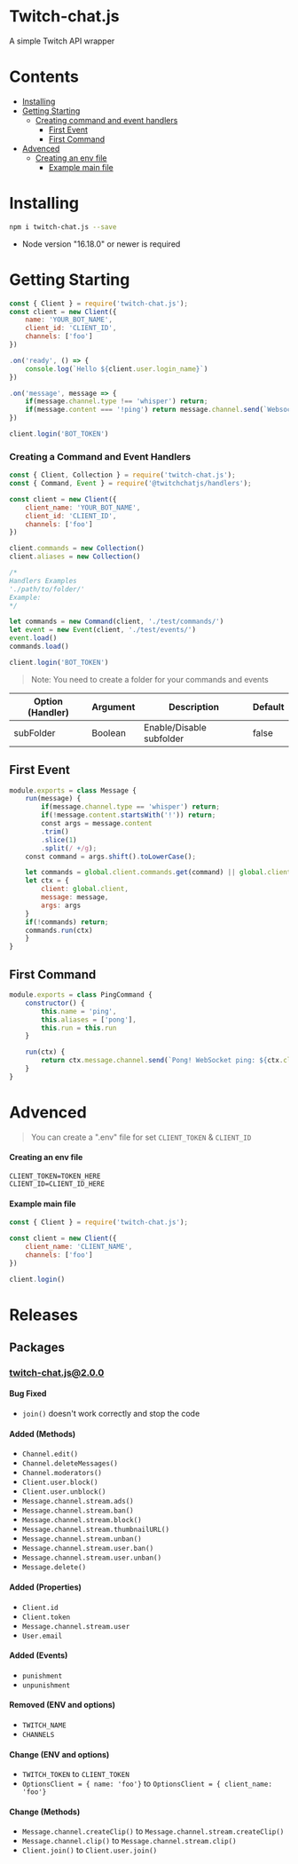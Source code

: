 # Twitch-chat.js
A simple Twitch API wrapper

# Contents

- [Installing](#installing)
- [Getting Starting](#getting-starting)
  - [Creating command and event handlers](#creating-a-command-and-event-handlers)
    - [First Event](#first-event)
    - [First Command](#first-command)
- [Advenced](#advenced)
  - [Creating an env file](#creating-an-env-file)
    - [Example main file](#example-main-file)
  

# Installing
```bash
npm i twitch-chat.js --save
```
- Node version "16.18.0" or newer is required

# Getting Starting
```js
const { Client } = require('twitch-chat.js');
const client = new Client({
	name: 'YOUR_BOT_NAME',
	client_id: 'CLIENT_ID',
	channels: ['foo']
})

.on('ready', () => {
	console.log(`Hello ${client.user.login_name}`)
})

.on('message', message => {
	if(message.channel.type !== 'whisper') return;
	if(message.content === '!ping') return message.channel.send(`Websocket: ${client.ping}ms`)
})

client.login('BOT_TOKEN')
```

### Creating a Command and Event Handlers
```js
const { Client, Collection } = require('twitch-chat.js');
const { Command, Event } = require('@twitchchatjs/handlers');

const client = new Client({
	client_name: 'YOUR_BOT_NAME',
	client_id: 'CLIENT_ID',
	channels: ['foo']
})

client.commands = new Collection()
client.aliases = new Collection()

/* 
Handlers Examples
'./path/to/folder/'
Example:
*/

let commands = new Command(client, './test/commands/')
let event = new Event(client, './test/events/')
event.load()
commands.load()

client.login('BOT_TOKEN')
```
> Note: You need to create a folder for your commands and events

|   Option (Handler)  |   Argument   |    Description           |   Default   |
| ------------------- | ------------ | ------------------------ | ----------- |
| subFolder           |    Boolean   | Enable/Disable subfolder | false       |


## First Event
```js
module.exports = class Message {
	run(message) {
		if(message.channel.type == 'whisper') return;
		if(!message.content.startsWith('!')) return;
		const args = message.content
		.trim()
		.slice(1)
		.split(/ +/g);
	const command = args.shift().toLowerCase();    

	let commands = global.client.commands.get(command) || global.client.aliases.get(command)
	let ctx = {
		client: global.client,
		message: message,
		args: args
	}
	if(!commands) return;
	commands.run(ctx)
	}
}
```

## First Command
```js
module.exports = class PingCommand {
	constructor() {
		this.name = 'ping',
		this.aliases = ['pong'],
		this.run = this.run
	}

	run(ctx) {
		return ctx.message.channel.send(`Pong! WebSocket ping: ${ctx.client.ping}ms`)
	}
}
```

# Advenced

> You can create a ".env" file for set `CLIENT_TOKEN` & `CLIENT_ID`

#### Creating an env file

```env
CLIENT_TOKEN=TOKEN_HERE
CLIENT_ID=CLIENT_ID_HERE
```

#### Example main file

```js
const { Client } = require('twitch-chat.js');

const client = new Client({
	client_name: 'CLIENT_NAME',
	channels: ['foo']
})

client.login()
```

# Releases
## Packages
### twitch-chat.js@2.0.0
#### Bug Fixed
- `join()` doesn't work correctly and stop the code
#### Added (Methods)
- `Channel.edit()`
- `Channel.deleteMessages()`
- `Channel.moderators()`
- `Client.user.block()`
- `Client.user.unblock()`
- `Message.channel.stream.ads()`
- `Message.channel.stream.ban()`
- `Message.channel.stream.block()`
- `Message.channel.stream.thumbnailURL()`
- `Message.channel.stream.unban()`
- `Message.channel.stream.user.ban()`
- `Message.channel.stream.user.unban()`
- `Message.delete()`
#### Added (Properties)
- `Client.id`
- `Client.token`
- `Message.channel.stream.user`
- `User.email`
#### Added (Events)
- `punishment`
- `unpunishment`

#### Removed (ENV and options)
- `TWITCH_NAME`
- `CHANNELS`

#### Change (ENV and options)
- `TWITCH_TOKEN` to `CLIENT_TOKEN`
- `OptionsClient = { name: 'foo'}` to `OptionsClient = { client_name: 'foo'}`
#### Change (Methods)
- `Message.channel.createClip()` to `Message.channel.stream.createClip()`
- `Message.channel.clip()` to `Message.channel.stream.clip()`
- `Client.join()` to `Client.user.join()`